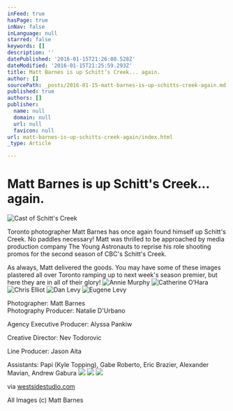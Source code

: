 ```yaml
---
inFeed: true
hasPage: true
inNav: false
inLanguage: null
starred: false
keywords: []
description: ''
datePublished: '2016-01-15T21:26:08.528Z'
dateModified: '2016-01-15T21:25:59.293Z'
title: Matt Barnes is up Schitt’s Creek... again.
author: []
sourcePath: _posts/2016-01-15-matt-barnes-is-up-schitts-creek-again.md
published: true
authors: []
publisher:
  name: null
  domain: null
  url: null
  favicon: null
url: matt-barnes-is-up-schitts-creek-again/index.html
_type: Article

---
```

# Matt Barnes is up Schitt's Creek... again.
![Cast of Schitt's Creek](https://s3-us-west-2.amazonaws.com/the-grid-img/p/decadb7a38a433a44b3f9632fbe936a6f23be1ca.jpg)

Toronto photographer Matt Barnes has once again found himself up Schitt's Creek.  No paddles necessary!  Matt was thrilled to be approached by media production company The Young Astronauts to reprise his role shooting promos for the second season of CBC's
Schitt's Creek. 

As always, Matt delivered the goods. You may have some of these images plastered all over Toronto ramping up to next week's 
season premier, but here they are in all of their glory!
![Annie Murphy](https://the-grid-user-content.s3-us-west-2.amazonaws.com/592066e4-8d9b-4b4e-a55e-29c2e9fcc1c9.jpg)
![Catherine O’Hara](https://the-grid-user-content.s3-us-west-2.amazonaws.com/3e8ec106-54cf-4bb5-9bf4-0d84a5302c85.jpg)
![Chris Elliot](https://the-grid-user-content.s3-us-west-2.amazonaws.com/ad0b50d2-e58c-4fb8-a561-ccf2176f85d9.jpg)
![Dan Levy](https://the-grid-user-content.s3-us-west-2.amazonaws.com/3a05b892-8bfa-4f9e-a970-3677f3124429.jpg)
![Eugene Levy](https://the-grid-user-content.s3-us-west-2.amazonaws.com/aa20dca3-5bbe-42c2-87a3-94ad33d409ce.jpg)

Photographer: Matt Barnes   
Photography Producer: Natalie D'Urbano
  
Agency Executive Producer: Alyssa Pankiw
  
Creative Director: Nev Todorovic
  
Line Producer: Jason Aita
  
Assistants: Papi (Kyle Topping), Gabe Roberto, Eric Brazier, Alexander Mavian, Andrew Gabura
![](https://the-grid-user-content.s3-us-west-2.amazonaws.com/295525a0-91c3-435e-8f20-b7217ce12a52.jpg)
![](https://the-grid-user-content.s3-us-west-2.amazonaws.com/99e0b71f-3795-4109-ad02-54e499733e5e.jpg)
![](https://the-grid-user-content.s3-us-west-2.amazonaws.com/12c66db9-4262-474c-8453-70fb4cadd758.jpg)

via [westsidestudio.com][0]

All Images (c) Matt Barnes

[0]: http://www.westsidestudio.com/blog/?p=24682